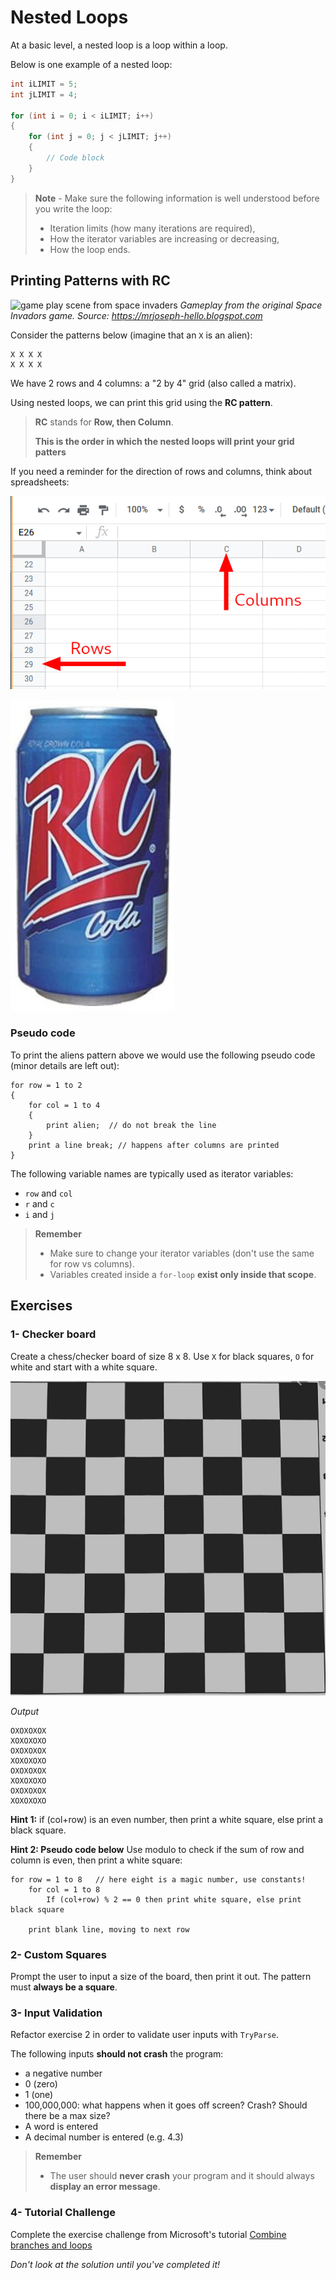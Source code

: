 # Nested Loops

At a basic level, a nested loop is a loop within a loop.

Below is one example of a nested loop:

```csharp
int iLIMIT = 5;
int jLIMIT = 4;

for (int i = 0; i < iLIMIT; i++)
{
	for (int j = 0; j < jLIMIT; j++)
	{
		// Code block
	}
} 
```

>**Note** - Make sure the following information is well understood before you write the loop:
>
> - Iteration limits (how many iterations are required),
> - How the iterator variables are increasing or decreasing,
> - How the loop ends.

## Printing Patterns with RC

![game play scene from space invaders](https://3.bp.blogspot.com/-jXJpf0feQro/Tpn4fBYSIAI/AAAAAAAAAIk/D6Z5sCrXIwg/s1600/ss_spaceinvaders_2-853x1024.jpg ":size=400")
*Gameplay from the original Space Invadors game. Source: https://mrjoseph-hello.blogspot.com*

Consider the patterns below (imagine that an `X` is an alien):

```text
X X X X
X X X X
```

We have 2 rows and 4 columns: a "2 by 4" grid (also called a matrix). 

Using nested loops, we can print this grid using the **RC pattern**.

> **RC** stands for **Row, then Column**.
> 
> **This is the order in which the nested loops will print your grid patters**

If you need a reminder for the direction of rows and columns, think about spreadsheets:

![Spreadsheet rows and columns](../Images/24_RC_spreadsheet_rows_columns.png ':size=400')

![A pic of an RC cola can](../Images/24_RC_Cola.png ":size=150")

### Pseudo code

To print the aliens pattern above we would use the following pseudo code (minor details are left out): 

```text
for row = 1 to 2 
{ 
	for col = 1 to 4 
	{ 
		print alien;  // do not break the line
	} 
	print a line break; // happens after columns are printed
} 
```

The following variable names are typically used as iterator variables:

- `row` and `col` 
- `r` and `c` 
- `i` and `j`

> **Remember**
> - Make sure to change your iterator variables (don't use the same for row vs columns).
> - Variables created inside a `for-loop` **exist only inside that scope**. 

## Exercises

### 1- Checker board  

Create a chess/checker board of size 8 x 8.
Use `X` for black squares, `O` for white and start with a white square.

![Checkerboard](../Images/24_checkerboard.png ":size=200")

 *Output* 
```text
OXOXOXOX 
XOXOXOXO 
OXOXOXOX 
XOXOXOXO 
OXOXOXOX 
XOXOXOXO 
OXOXOXOX 
XOXOXOXO 
```

**Hint 1:** if (col+row) is an even number, then print a white square, else print a black square.

**Hint 2: Pseudo code below**
Use modulo to check if the sum of row and column is even, then print a white square:

```text
for row = 1 to 8   // here eight is a magic number, use constants! 
	for col = 1 to 8 
		If (col+row) % 2 == 0 then print white square, else print black square
		
	print blank line, moving to next row 
```

### 2- Custom Squares

Prompt the user to input a size of the board, then print it out. 
The pattern must **always be a square**. 

### 3- Input Validation

Refactor exercise 2 in order to validate user inputs with `TryParse`.

The following inputs **should not crash** the program:

- a negative number
- 0 (zero)
- 1  (one)
- 100,000,000: what happens when it goes off screen? Crash? Should there be a max size?
- A word is entered
- A decimal number is entered (e.g. 4.3)

> **Remember**
> - The user should **never crash** your program and it should always **display an error message**.

### 4- Tutorial Challenge
Complete the exercise challenge from Microsoft's tutorial [Combine branches and loops](https://learn.microsoft.com/en-us/dotnet/csharp/tour-of-csharp/tutorials/branches-and-loops?tutorial-step=6)

*Don't look at the solution until you've completed it!*
